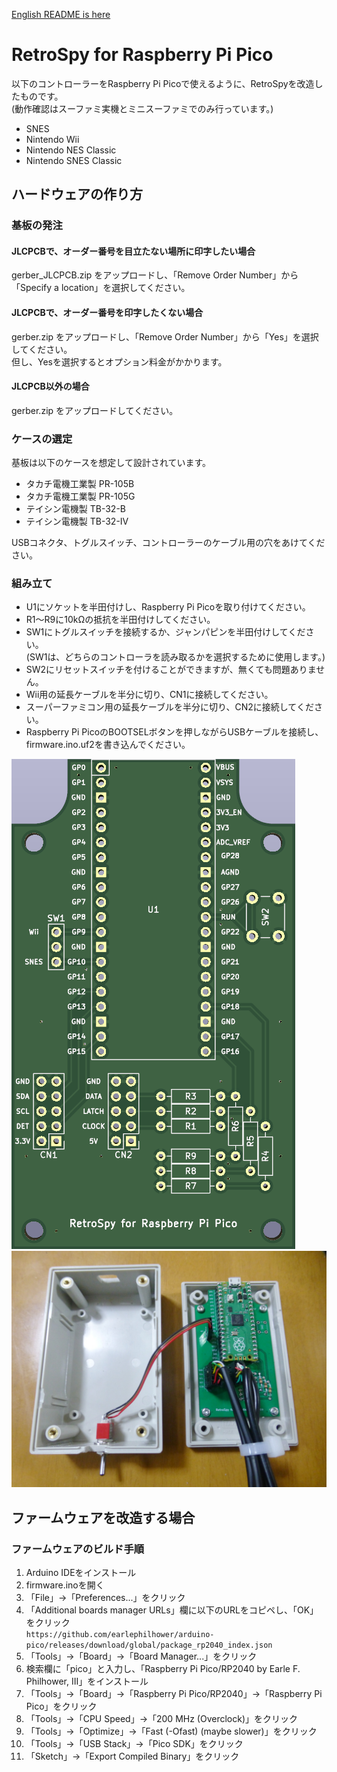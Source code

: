 ﻿[English README is here](README-RaspberryPiPico.md)

# RetroSpy for Raspberry Pi Pico

以下のコントローラーをRaspberry Pi Picoで使えるように、RetroSpyを改造したものです。<br>
(動作確認はスーファミ実機とミニスーファミでのみ行っています。)

- SNES
- Nintendo Wii
- Nintendo NES Classic
- Nintendo SNES Classic

## ハードウェアの作り方

### 基板の発注

#### JLCPCBで、オーダー番号を目立たない場所に印字したい場合

gerber_JLCPCB.zip をアップロードし、「Remove Order Number」から「Specify a location」を選択してください。

#### JLCPCBで、オーダー番号を印字したくない場合

gerber.zip をアップロードし、「Remove Order Number」から「Yes」を選択してください。<BR>
但し、Yesを選択するとオプション料金がかかります。

#### JLCPCB以外の場合

gerber.zip をアップロードしてください。

### ケースの選定

基板は以下のケースを想定して設計されています。

* タカチ電機工業製 PR-105B
* タカチ電機工業製 PR-105G
* テイシン電機製 TB-32-B
* テイシン電機製 TB-32-IV

USBコネクタ、トグルスイッチ、コントローラーのケーブル用の穴をあけてください。

### 組み立て

* U1にソケットを半田付けし、Raspberry Pi Picoを取り付けてください。
* R1～R9に10kΩの抵抗を半田付けしてください。
* SW1にトグルスイッチを接続するか、ジャンパピンを半田付けしてください。<br>
  (SW1は、どちらのコントローラを読み取るかを選択するために使用します。)
* SW2にリセットスイッチを付けることができますが、無くても問題ありません。
* Wii用の延長ケーブルを半分に切り、CN1に接続してください。
* スーパーファミコン用の延長ケーブルを半分に切り、CN2に接続してください。
* Raspberry Pi PicoのBOOTSELボタンを押しながらUSBケーブルを接続し、firmware.ino.uf2を書き込んでください。

![pcb](tutorial-images/raspberry-pi-pico-pcb.png)
![assembly](tutorial-images/raspberry-pi-pico.jpg)

## ファームウェアを改造する場合

### ファームウェアのビルド手順

1. Arduino IDEをインストール
2. firmware.inoを開く
3. 「File」→「Preferences...」をクリック
4. 「Additional boards manager URLs」欄に以下のURLをコピペし、「OK」をクリック<br>
   `https://github.com/earlephilhower/arduino-pico/releases/download/global/package_rp2040_index.json`
5. 「Tools」→「Board」→「Board Manager...」をクリック
6. 検索欄に「pico」と入力し、「Raspberry Pi Pico/RP2040 by Earle F. Philhower, III」をインストール
7. 「Tools」→「Board」→「Raspberry Pi Pico/RP2040」→「Raspberry Pi Pico」をクリック
8. 「Tools」→「CPU Speed」→「200 MHz (Overclock)」をクリック
9. 「Tools」→「Optimize」→「Fast (-Ofast) (maybe slower)」をクリック
10. 「Tools」→「USB Stack」→「Pico SDK」をクリック
11. 「Sketch」→「Export Compiled Binary」をクリック
